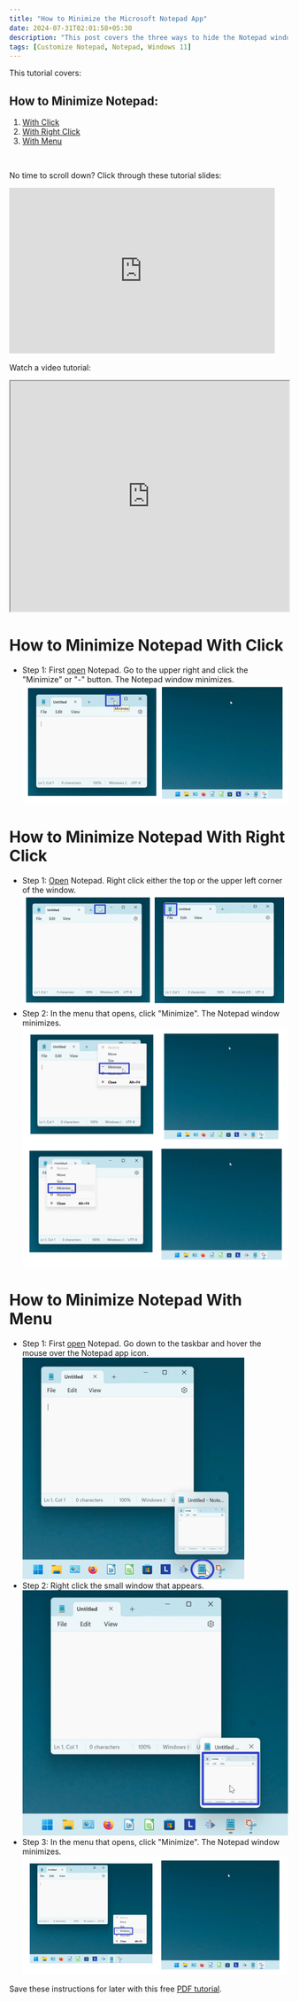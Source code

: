 ```yaml
---
title: "How to Minimize the Microsoft Notepad App"
date: 2024-07-31T02:01:58+05:30
description: "This post covers the three ways to hide the Notepad window."
tags: [Customize Notepad, Notepad, Windows 11]
---
```

This tutorial covers:

## How to Minimize Notepad:
1. [With Click](#1)
2. [With Right Click](#2)
3. [With Menu](#3)

<br />

<p>No time to scroll down? Click through these tutorial slides:</p>
<iframe src="https://docs.google.com/presentation/d/e/2PACX-1vQ4v4TIw27JyQDYm8WRRz4kYlajasoKmYfsBNSTsXR8JUdXA-_5PraV7vw5q2KQ0RvZdal6euHo_ZD_/embed?start=false&loop=false&delayms=3000" frameborder="0" width="480" height="299" allowfullscreen="true" mozallowfullscreen="true" webkitallowfullscreen="true"></iframe>

<br />

Watch a video tutorial:
<iframe class="BLOG_video_class" allowfullscreen="" youtube-src-id="qdPApbNVOHQ" width="100%" height="416" src="https://www.youtube.com/embed/qdPApbNVOHQ"></iframe>

<h1 id="1">How to Minimize Notepad With Click</h1>

* Step 1: First [open](https://qhtutorials.github.io/posts/how-to-open-notepad/) Notepad. Go to the upper right and click the "Minimize" or "-" button. The Notepad window minimizes. <div class="stepimage">![Two screenshots where the cursor clicks the "-" button and the resulting empty Desktop appears as the Notepad window minimizes.](blogpptclickminimizebutton.png "Click '-' ")</div>

<h1 id="2">How to Minimize Notepad With Right Click</h1>

* Step 1: [Open](https://qhtutorials.github.io/posts/how-to-open-notepad/) Notepad. Right click either the top or the upper left corner of the window. <div class="stepimage">![Two screenshots where the cursor right clicks the top of, or the upper left corner of the Notepad window.](blogrightclick.png "Right click the top of the window")</div>
* Step 2: In the menu that opens, click "Minimize". The Notepad window minimizes. <div class="stepimage">![Four screenshots where the cursor clicks the "Minimize" option in the menu, and the resulting empty Desktop appears as the Notepad window minimizes.](blogrightclickminimize.png "Click 'Minimize' ")</div>

<h1 id="3">How to Minimize Notepad With Menu</h1>

* Step 1: First [open](https://qhtutorials.github.io/posts/how-to-open-notepad/) Notepad. Go down to the taskbar and hover the mouse over the Notepad app icon. <div class="stepimage">![A screenshot of the cursor hovering over the Notepad app icon on the taskbar at the bottom of the screen.](bloghoveroverappiconedit.png "Hover over the app icon")</div>
* Step 2: Right click the small window that appears. <div class="stepimage">![A screenshot of the cursor right clicking the small Notepad window above the app icon.](bloghoverrightclickwindowedit.png "Right click the small window")</div>
* Step 3: In the menu that opens, click "Minimize". The Notepad window minimizes. <div class="stepimage">![Two screenshots where the cursor clicks the "Minimize" option in the menu, and the resulting empty Desktop appears as the Notepad window minimizes.](blogppthoverrightclickminimize.png "Click 'Minimize' ")</div>


Save these instructions for later with this free [PDF tutorial](https://drive.google.com/file/d/1rjGFdndbdyE8gDHRadlGtsxTmRJ_6VTC/view?usp=sharing).

<br />